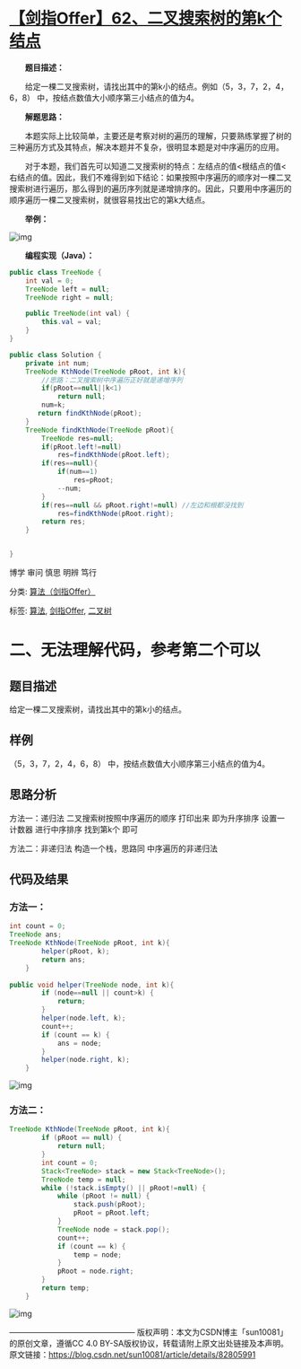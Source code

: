 # [【剑指Offer】62、二叉搜索树的第k个结点](https://www.cnblogs.com/gzshan/p/10898735.html)

  **题目描述：**

  给定一棵二叉搜索树，请找出其中的第k小的结点。例如（5，3，7，2，4，6，8） 中，按结点数值大小顺序第三小结点的值为4。

  **解题思路：**

  本题实际上比较简单，主要还是考察对树的遍历的理解，只要熟练掌握了树的三种遍历方式及其特点，解决本题并不复杂，很明显本题是对中序遍历的应用。

  对于本题，我们首先可以知道二叉搜索树的特点：左结点的值<根结点的值<右结点的值。因此，我们不难得到如下结论：如果按照中序遍历的顺序对一棵二叉搜索树进行遍历，那么得到的遍历序列就是递增排序的。因此，只要用中序遍历的顺序遍历一棵二叉搜索树，就很容易找出它的第k大结点。

  **举例：**

![img](https://img2018.cnblogs.com/blog/1608161/201905/1608161-20190521112055125-1702218086.png)



  **编程实现（Java）：**

```java
public class TreeNode {
    int val = 0;
    TreeNode left = null;
    TreeNode right = null;

    public TreeNode(int val) {
        this.val = val;
    }
}

public class Solution {
    private int num;
    TreeNode KthNode(TreeNode pRoot, int k){
        //思路：二叉搜索树中序遍历正好就是递增序列
        if(pRoot==null||k<1)
            return null;
        num=k;
       return findKthNode(pRoot);
    }
    TreeNode findKthNode(TreeNode pRoot){
        TreeNode res=null;
        if(pRoot.left!=null)
            res=findKthNode(pRoot.left);
        if(res==null){
            if(num==1)
                res=pRoot;
            --num;
        }
        if(res==null && pRoot.right!=null) //左边和根都没找到
            res=findKthNode(pRoot.right);
        return res;
    }


}
```

博学 审问 慎思 明辨 笃行

分类: [算法（剑指Offer）](https://www.cnblogs.com/gzshan/category/1446107.html)

标签: [算法](https://www.cnblogs.com/gzshan/tag/算法/), [剑指Offer](https://www.cnblogs.com/gzshan/tag/剑指Offer/), [二叉树](https://www.cnblogs.com/gzshan/tag/二叉树/)



# 二、无法理解代码，参考第二个可以



## 题目描述

给定一棵二叉搜索树，请找出其中的第k小的结点。

 

## 样例

（5，3，7，2，4，6，8）    中，按结点数值大小顺序第三小结点的值为4。

 

## 思路分析

方法一：递归法 二叉搜索树按照中序遍历的顺序 打印出来 即为升序排序 设置一计数器 进行中序排序 找到第k个 即可

方法二：非递归法 构造一个栈，思路同 中序遍历的非递归法

 

## 代码及结果

### 方法一：

````java
int count = 0;
TreeNode ans;
TreeNode KthNode(TreeNode pRoot, int k){
		helper(pRoot, k);
		return ans;
    }
	
public void helper(TreeNode node, int k){
		if (node==null || count>k) {
			return;
		}
		helper(node.left, k);
		count++;
		if (count == k) {
			ans = node;
		}
		helper(node.right, k);
	}
````

![img](https://img-blog.csdn.net/20180924155207215?watermark/2/text/aHR0cHM6Ly9ibG9nLmNzZG4ubmV0L3N1bjEwMDgx/font/5a6L5L2T/fontsize/400/fill/I0JBQkFCMA==/dissolve/70)



### 方法二：

```java
TreeNode KthNode(TreeNode pRoot, int k){
		if (pRoot == null) {
			return null;
		}
		int count = 0;
		Stack<TreeNode> stack = new Stack<TreeNode>();
		TreeNode temp = null;
		while (!stack.isEmpty() || pRoot!=null) {
			while (pRoot != null) {
				stack.push(pRoot);
				pRoot = pRoot.left;
			}
			TreeNode node = stack.pop();
			count++;
			if (count == k) {
				temp = node;
			}
			pRoot = node.right;
		}
		return temp;
	}
```

![img](https://img-blog.csdn.net/20180924160355103?watermark/2/text/aHR0cHM6Ly9ibG9nLmNzZG4ubmV0L3N1bjEwMDgx/font/5a6L5L2T/fontsize/400/fill/I0JBQkFCMA==/dissolve/70)



————————————————
版权声明：本文为CSDN博主「sun10081」的原创文章，遵循CC 4.0 BY-SA版权协议，转载请附上原文出处链接及本声明。
原文链接：https://blog.csdn.net/sun10081/article/details/82805991